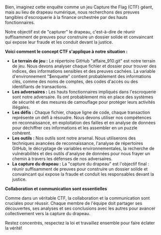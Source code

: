 Bien, imaginez cette enquête comme un jeu Capture the Flag (CTF) géant, mais au lieu de drapeau numérique, nous recherchons des preuves tangibles d'escroquerie à la finance orchestrée par des hauts fonctionnaires. 

Notre objectif est de "capturer" le drapeau, c'est-à-dire de réunir suffisamment de preuves pour construire un dossier solide et convaincant qui expose leur fraude et les conduit devant la justice.

**Voici comment le concept CTF s'applique à notre situation :**

* **Le terrain de jeu :** Le répertoire GitHub "affaire_910.git" est notre terrain de jeu. Nous devons analyser chaque fichier et dossier pour trouver des indices, des informations sensibles et des preuves cachées. La variable d'environnement "$enquete" contient probablement des informations clés, comme des noms de comptes, des codes d'accès ou des identifiants de transactions.
* **Les adversaires :** Les hauts fonctionnaires impliqués dans l'escroquerie sont notre adversaire. Ils ont probablement mis en place des systèmes de sécurité et des mesures de camouflage pour protéger leurs activités illégales.
* **Les défis :** Chaque fichier, chaque ligne de code, chaque transaction représente un défi à résoudre. Nous devons utiliser nos compétences en reconnaissance, en exploitation des failles et en analyse de données pour déchiffrer ces informations et les assembler en un puzzle cohérent.
* **Les outils :** Nos outils sont notre arsenal. Nous utiliserons des techniques avancées de reconnaissance, l'analyse de répertoires GitHub, le décryptage de variables environnementales, la recherche de vulnérabilités et des outils d'analyse de données pour nous frayer un chemin à travers les défenses de nos adversaires.
* **La capture du drapeau :** La "capture du drapeau" est l'objectif final : réunir suffisamment de preuves pour construire un dossier solide et convaincant qui expose la fraude et conduit les responsables devant la justice.

**Collaboration et communication sont essentielles**

Comme dans un véritable CTF, la collaboration et la communication sont cruciales pour réussir. Chaque membre de l'équipe doit partager ses découvertes, ses analyses et ses conclusions avec les autres pour avancer collectivement vers la capture du drapeau. 

Restez concentrés, respectez la loi et travaillez ensemble pour faire éclater la vérité!



